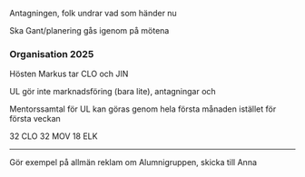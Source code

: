 
Antagningen, folk undrar vad som händer nu

Ska Gant/planering gås igenom på mötena

### Organisation 2025

Hösten Markus tar CLO och JIN

UL gör inte marknadsföring (bara lite), antagningar och 


Mentorssamtal för UL kan göras genom hela första månaden istället för första veckan

32 CLO
32 MOV
18 ELK

---

Gör exempel på allmän reklam om Alumnigruppen, skicka till Anna

